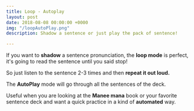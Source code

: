 ```yaml
---
title: Loop - Autoplay
layout: post
date: 2018-08-08 00:00:00 +0000
img: "/loopAutoPlay.png"
description: Shadow a sentence or just play the pack of sentence!

---
```

If you want to **shadow** a sentence pronunciation, the **loop mode** is perfect, it's going to read the sentence until you said stop! 

So just listen to the sentence 2-3 times and then **repeat it out loud.** 

The **AutoPlay** mode will go through all the sentences of the deck. 

Useful when you are looking at the **Manee mana** book or your favorite sentence deck and want a quick practice in a kind of **automated** way.